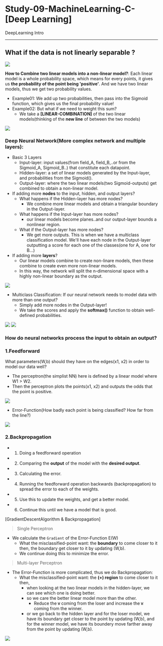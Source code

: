 # Study-09-MachineLearning-C-[Deep Learning]
DeepLearning Intro

----------------------------------------------------------------------------------------------------------------------------------------
## What if the data is not linearly separable ?
<img src="https://user-images.githubusercontent.com/31917400/41435452-c25ebfae-7016-11e8-808c-8e740d608806.jpg" />

**How to Combine two linear models into a non-linear model?**: Each linear model is a whole probability space, which means for every points, it gives us **the probability of the point being 'positive'**. And we have two linear models, thus we get two probability values.  
 - Example01: We add up two probabilities, then pass into the Sigmoid function, which gives us the final probability value!
 - Example02: But what if we need to weight this sum? 
   - We take a **[LINEAR-COMBINATION]** of the two linear models(thinking of the **new line** of between the two models)
<img src="https://user-images.githubusercontent.com/31917400/41471198-de1cd444-70aa-11e8-9908-cabaf9373110.jpg" />

### Deep Neural Network(More complex network and multiple layers):
   - Basic 3 Layers
     - Input-layer: input values(from field_A, field_B,..or from the Sigmoid_A, Sigmoid_B..) that constitute each datapoint.  
     - Hidden-layer: a set of linear models generated by the Input-layer, and probabilities from the Sigmoid(). 
     - Output-layer: where the two linear models(two Sigmoid-outputs) get combined to obtain a non-linear model.
   - If adding more **nodes** to the input, hidden, and output layers?
     - What happens if the Hidden-layer has more nodes?
       - We combine more linear models and obtain a triangular boundary in the Output-layer. 
     - What happens if the Input-layer has more nodes?
       - our linear models become planes..and our output-layer bounds a nonlinear region.
     - What if the Output-layer has more nodes?
       - We get more outputs. This is when we have a multiclass classification model. We'll have each node in the Output-layer outputting a score for each one of the classes(one for A, one for B...)
   - If adding more **layers**?
     - Our linear models combine to create non-linare models, then these combine to create even more non-linear models.
     - In this way, the network will split the n-dimensional space with a highly non-linear boundary as the output.  
<img src="https://user-images.githubusercontent.com/31917400/41473766-1f9e9f9a-70b2-11e8-8839-e1e67a215c09.jpg" />
     
 - Multiclass Classification: If our neural network needs to model data with more than one output?
   - Simply add more nodes in the Output-layer!
   - We take the scores and apply the **softmax()** function to obtain well-defined probabilities.  
<img src="https://user-images.githubusercontent.com/31917400/41533886-49e55b1a-72f4-11e8-8313-12ec22f57952.jpg" />
<img src="https://user-images.githubusercontent.com/31917400/41535449-446184f6-72fa-11e8-9b38-95b8439c72fa.jpg" />

### How do neural networks process the input to obtain an output? 
### 1.Feedforward
What parameters(W,b) should they have on the edges(x1, x2) in order to model our data well? 
 - The perceptron(the simplist NN) here is defined by a linear model where W1 > W2.
 - Then the perceptron plots the points(x1, x2) and outputs the odds that the point is positive.
<img src="https://user-images.githubusercontent.com/31917400/41541346-1e378cac-730a-11e8-90e5-fe82148dbaf9.jpg" />
     
 - Error-Function(How badly each point is being classified? How far from the line?)
<img src="https://user-images.githubusercontent.com/31917400/41541969-af95ec10-730b-11e8-9eda-194d5e58301a.jpg" />

### 2.Backpropagation
 - 1. Doing a feedforward operation
 - 2. Comparing the **output** of the model with the **desired output**.
 - 3. Calculating the error.
 - 4. Running the feedforward operation backwards (backpropagation) to spread the error to each of the weights.
 - 5. Use this to update the weights, and get a better model.
 - 6. Continue this until we have a model that is good.

[GradientDescentAlgorithm & Backpropagation]
> Single Perceptron
 - We calculate the `Gradient` of the Error-Function E(W)
   - What the misclassified-point want: the **boundary** to come closer to it then, the boundary get closer to it by updating (W,b).
   - We continue doing this to minimize the error. 
> Multi-layer Perceptron
 - The Error-Function is more complicated, thus we do Backpropagation:
   - What the misclassified-point want: the **(+) region** to come closer to it then, 
     - when looking at the two linear models in the hidden-layer, we can see which one is doing better.
     - so we care the better linear model more than the other.
       - Reduce the `W` coming from the loser and increase the `W` coming from the winner.
     - or we go back to the hidden layer and for the loser model, we have its boundary get closer to the point by updating (W,b), and for the winner model, we have its boundery move farther away from the point by updating (W,b).    
<img src="https://user-images.githubusercontent.com/31917400/41565629-73289c8e-734f-11e8-8a7c-28ab563b0141.jpg" />




































